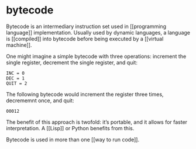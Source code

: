 # bytecode

Bytecode is an intermediary instruction set used in [[programming language]] implementation. Usually used by dynamic languages, a language is [[compiled]] into bytecode before being executed by a [[virtual machine]].

One might imagine a simple bytecode with three operations: increment the single register, decrement the single register, and quit:

```text
INC = 0
DEC = 1
QUIT = 2
```

The following bytecode would increment the register three times, decrememnt once, and quit:

```text
00012
```

The benefit of this approach is twofold: it&rsquo;s portable, and it allows for faster interpretation. A [[Lisp]] or Python benefits from this.

Bytecode is used in more than one [[way to run code]].

